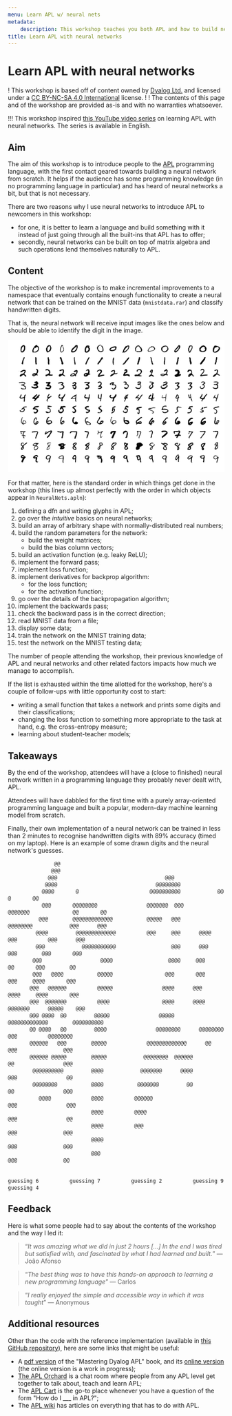 ```yaml
---
menu: Learn APL w/ neural nets
metadata:
    description: This workshop teaches you both APL and how to build neural networks from scratch!
title: Learn APL with neural networks
---
```


# Learn APL with neural networks

! This workshop is based off of content owned by [Dyalog Ltd.][Dyalog] and licensed under a [CC BY-NC-SA 4.0 International][license] license.
!
! The contents of this page and of the workshop are provided as-is and with no warranties whatsoever.

!!! This workshop inspired [this YouTube video series][yt-series] on learning APL with neural networks. The series is available in English.

## Aim

The aim of this workshop is to introduce people to the [APL] programming language, with the first contact geared towards building a neural network from scratch. It helps if the audience has some programming knowledge (in no programming language in particular) and has heard of neural networks a bit, but that is not necessary.

There are two reasons why I use neural networks to introduce APL to newcomers in this workshop:

 - for one, it is better to learn a language and build something with it instead of just going through all the built-ins that APL has to offer;
 - secondly, neural networks can be built on top of matrix algebra and such operations lend themselves naturally to APL.


## Content

The objective of the workshop is to make incremental improvements to a namespace that eventually contains enough functionality to create a neural network that can be trained on the MNIST data (`mnistdata.rar`) and classify handwritten digits.

That is, the neural network will receive input images like the ones below and should be able to identify the digit in the image.

![MNIST image examples](MnistExamples.png "Image by Josef Steppan, CC BY-SA 4.0 license")

For that matter, here is the standard order in which things get done in the workshop (this lines up almost perfectly with the order in which objects appear in `NeuralNets.apln`):

 1. defining a dfn and writing glyphs in APL;
 2. go over the *intuitive* basics on neural networks;
 3. build an array of arbitrary shape with normally-distributed real numbers;
 4. build the random parameters for the network:
    - build the weight matrices;
    - build the bias column vectors;
 5. build an activation function (e.g. leaky ReLU);
 6. implement the forward pass;
 7. implement loss function;
 8. implement derivatives for backprop algorithm:
    - for the loss function;
    - for the activation function;
 9. go over the details of the backpropagation algorithm;
 10. implement the backwards pass;
 11. check the backward pass is in the correct direction;
 12. read MNIST data from a file;
 13. display some data;
 14. train the network on the MNIST training data;
 15. test the network on the MNIST testing data;

The number of people attending the workshop, their previous knowledge of APL and neural networks and other related factors impacts how much we manage to accomplish.

If the list is exhausted within the time allotted for the workshop, here's a couple of follow-ups with little opportunity cost to start:

 - writing a small function that takes a network and prints some digits and their classifications;
 - changing the loss function to something more appropriate to the task at hand, e.g. the cross-entropy measure;
 - learning about student-teacher models;


## Takeaways

By the end of the workshop, attendees will have a (close to finished) neural network written in a programming language they probably never dealt with, APL.

Attendees will have dabbled for the first time with a purely array-oriented programming language and built a popular, modern-day machine learning model from scratch.

Finally, their own implementation of a neural network can be trained in less than 2 minutes to recognise handwritten digits with 89% accuracy (timed on my laptop).
Here is an example of some drawn digits and the neural network's guesses.

```APL
               @@                                                                                   
              @@@                                                                                   
             @@@                                   @@@                                              
            @@@@                                @@@@@@@@                                            
           @@@@       @                       @@@@@@@@@@            @@                @       @@    
           @@@       @@@@@@@@                @@@@@@@  @@@       @@@@@@@              @@       @@    
          @@@        @@@@@@@@@@@@@           @@@@@   @@@        @@@@@@@@            @@@      @@@    
         @@@@         @@@@@@@@@@@@@          @@@     @@@      @@@@    @@@          @@@      @@@     
         @@@            @@@@@@@@@@@                  @@@      @@@      @@@        @@@       @@@     
        @@@                   @@@@                  @@@@     @@@        @@       @@@        @@      
        @@@   @@@@           @@@@@                 @@@       @@@        @@@     @@@@       @@@      
       @@@   @@@@@@          @@@@@                @@@@      @@@        @@@@     @@@@       @@@      
       @@@  @@@@@@@          @@@@                 @@@@      @@@@    @@@@@@@      @@@@@    @@@       
       @@@ @@@@  @@         @@@@@                @@@@@       @@@@@@@@@@@@@        @@@@@@@@@@        
       @@ @@@@   @@         @@@@                @@@@@@@@      @@@@@@@@ @@@          @@@@@@@@        
       @@@@@@   @@@        @@@@@             @@@@@@@@@@@@@      @@     @@@               @@@        
       @@@@@@ @@@@@        @@@@@            @@@@@@@@  @@@@@@           @@                @@@        
        @@@@@@@@@@         @@@@            @@@@@@@      @@@@          @@@                @@         
        @@@@@@@@           @@@@           @@@@@@@         @@          @@                @@@         
          @@@@             @@@@          @@@@@@                      @@@                @@@         
                           @@@@          @@@@                        @@@                @@          
                           @@@@          @@@                         @@@               @@@          
                           @@@@                                      @@@               @@@          
                           @@@                                       @@@               @@           
                                                                                                    
                                                                                                    
guessing 6          guessing 7          guessing 2          guessing 9          guessing 4          
```

## Feedback

Here is what some people had to say about the contents of the workshop and the way I led it:

 > “*It was amazing what we did in just 2 hours [...] In the end I was tired but satisfied with, and fascinated by what I had learned and built.*”  &mdash; João Afonso

<!-- -->

 > “*The best thing was to have this hands-on approach to learning a new programming language*”  &mdash; Carlos

<!-- -->

 > “*I really enjoyed the simple and accessible way in which it was taught*”  &mdash; Anonymous


## Additional resources

Other than the code with the reference implementation (available in [this GitHub repository][workshops-gh]), here are some links that might be useful:

 - A [pdf version][mdapl-pdf] of the "Mastering Dyalog APL" book, and its [online version][mdapl-online] (the online version is a work in progress);
 - [The APL Orchard][apl-orchard] is a chat room where people from any APL level get together to talk about, teach and learn APL;
 - The [APL Cart][aplcart] is the go-to place whenever you have a question of the form "How do I ___ in APL?";
 - The [APL wiki][aplwiki] has articles on everything that has to do with APL.

[APL]: https://aplwiki.com
[license]: https://creativecommons.org/licenses/by-nc-sa/4.0/
[Dyalog]: https://dyalog.com
[workshops-gh]: https://github.com/RojerGS/workshops
[mdapl-pdf]: https://www.dyalog.com/mastering-dyalog-apl.htm
[mdapl-online]: https://rojergs.github.io/MDAPL
[apl-orchard]: https://chat.stackexchange.com/rooms/52405/the-apl-orchard
[aplcart]: https://aplcart.info/
[aplwiki]: https://aplwiki.com
[yt-series]: https://www.youtube.com/playlist?list=PLgTqamKi1MS3p-O0QAgjv5vt4NY5OgpiM
